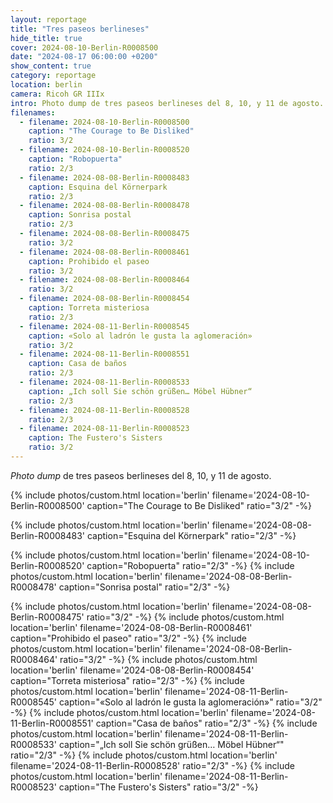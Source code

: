 ```yaml
---
layout: reportage
title: "Tres paseos berlineses"
hide_title: true
cover: 2024-08-10-Berlin-R0008500
date: "2024-08-17 06:00:00 +0200"
show_content: true
category: reportage
location: berlin
camera: Ricoh GR IIIx
intro: Photo dump de tres paseos berlineses del 8, 10, y 11 de agosto.
filenames:
  - filename: 2024-08-10-Berlin-R0008500
    caption: "The Courage to Be Disliked"
    ratio: 3/2
  - filename: 2024-08-10-Berlin-R0008520
    caption: "Robopuerta"
    ratio: 2/3
  - filename: 2024-08-08-Berlin-R0008483
    caption: Esquina del Körnerpark
    ratio: 2/3
  - filename: 2024-08-08-Berlin-R0008478
    caption: Sonrisa postal
    ratio: 2/3
  - filename: 2024-08-08-Berlin-R0008475
    ratio: 3/2
  - filename: 2024-08-08-Berlin-R0008461
    caption: Prohibido el paseo
    ratio: 3/2
  - filename: 2024-08-08-Berlin-R0008464
    ratio: 3/2
  - filename: 2024-08-08-Berlin-R0008454
    caption: Torreta misteriosa
    ratio: 2/3
  - filename: 2024-08-11-Berlin-R0008545
    caption: «Solo al ladrón le gusta la aglomeración»
    ratio: 3/2
  - filename: 2024-08-11-Berlin-R0008551
    caption: Casa de baños
    ratio: 2/3
  - filename: 2024-08-11-Berlin-R0008533
    caption: „Ich soll Sie schön grüßen… Möbel Hübner“
    ratio: 2/3
  - filename: 2024-08-11-Berlin-R0008528
    ratio: 2/3
  - filename: 2024-08-11-Berlin-R0008523
    caption: The Fustero's Sisters
    ratio: 3/2
---
```


_Photo dump_ de tres paseos berlineses del 8, 10, y 11 de agosto.

{% include photos/custom.html location='berlin' filename='2024-08-10-Berlin-R0008500' caption="The Courage to Be Disliked" ratio="3/2" -%}

{% include photos/custom.html location='berlin' filename='2024-08-08-Berlin-R0008483' caption="Esquina del Körnerpark" ratio="2/3" -%}

<div class="h">
    {% include photos/custom.html location='berlin' filename='2024-08-10-Berlin-R0008520' caption="Robopuerta" ratio="2/3" -%}
    {% include photos/custom.html location='berlin' filename='2024-08-08-Berlin-R0008478' caption="Sonrisa postal" ratio="2/3" -%}
</div>

{% include photos/custom.html location='berlin' filename='2024-08-08-Berlin-R0008475' ratio="3/2" -%}
{% include photos/custom.html location='berlin' filename='2024-08-08-Berlin-R0008461' caption="Prohibido el paseo" ratio="3/2" -%}
{% include photos/custom.html location='berlin' filename='2024-08-08-Berlin-R0008464' ratio="3/2" -%}
{% include photos/custom.html location='berlin' filename='2024-08-08-Berlin-R0008454' caption="Torreta misteriosa" ratio="2/3" -%}
{% include photos/custom.html location='berlin' filename='2024-08-11-Berlin-R0008545' caption="«Solo al ladrón le gusta la aglomeración»" ratio="3/2" -%}
{% include photos/custom.html location='berlin' filename='2024-08-11-Berlin-R0008551' caption="Casa de baños" ratio="2/3" -%}
{% include photos/custom.html location='berlin' filename='2024-08-11-Berlin-R0008533' caption="„Ich soll Sie schön grüßen… Möbel Hübner“" ratio="2/3" -%}
{% include photos/custom.html location='berlin' filename='2024-08-11-Berlin-R0008528' ratio="2/3" -%}
{% include photos/custom.html location='berlin' filename='2024-08-11-Berlin-R0008523' caption="The Fustero's Sisters" ratio="3/2" -%}
